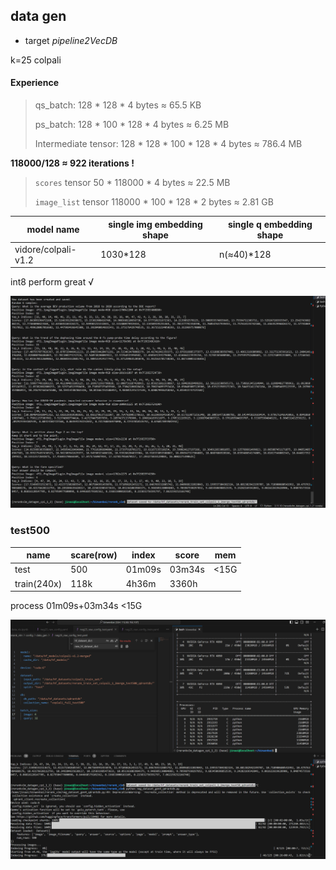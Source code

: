## data gen

- target *pipeline2VecDB*

  

k=25 colpali

#### Experience

> qs_batch: 128 * 128 * 4 bytes ≈ 65.5 KB
>
> ps_batch: 128 * 100 * 128 * 4 bytes ≈ 6.25 MB
>
> Intermediate tensor: 128 * 128 * 100 * 128 * 4 bytes ≈ 786.4 MB

 **118000/128 ≈ 922 iterations !**

> `scores` tensor  50 * 118000 * 4 bytes ≈ 22.5 MB
>
> `image_list` tensor  118000 * 100 * 128 * 2 bytes ≈ 2.81 GB



| model name          | single img embedding shape | single q embedding shape |
| ------------------- | -------------------------- | ------------------------ |
| vidore/colpali-v1.2 | 1030*128                   | n(≈40)*128               |

int8 perform great √

![image-20241016162023027](assets/image-20241016162023027.png)



### test500 

| name        | scare(row) | index  | score  | mem  |
| ----------- | ---------- | ------ | ------ | ---- |
| test        | 500        | 01m09s | 03m34s | <15G |
| train(240x) | 118k       | 4h36m  | 3360h  |      |



process   01m09s+03m34s    <15G

![image-20241016162317970](assets/image-20241016162317970.png)



